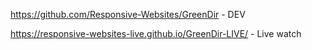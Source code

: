 https://github.com/Responsive-Websites/GreenDir - DEV

https://responsive-websites-live.github.io/GreenDir-LIVE/ - Live watch
